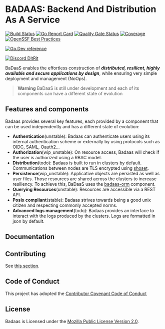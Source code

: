 # BADAAS: Backend And Distribution As A Service

[![Build Status](https://github.com/ditrit/badaas/actions/workflows/CI.yml/badge.svg?branch=main)](https://github.com/ditrit/badaas/actions)
[![Go Report Card](https://goreportcard.com/badge/github.com/ditrit/badaas)](https://goreportcard.com/report/github.com/ditrit/badaas)
[![Quality Gate Status](https://sonarcloud.io/api/project_badges/measure?project=ditrit_badaas&metric=alert_status)](https://sonarcloud.io/summary/new_code?id=ditrit_badaas)
[![Coverage](https://sonarcloud.io/api/project_badges/measure?project=ditrit_badaas&metric=coverage)](https://sonarcloud.io/summary/new_code?id=ditrit_badaas)
[![OpenSSF Best Practices](https://bestpractices.coreinfrastructure.org/projects/7624/badge)](https://bestpractices.coreinfrastructure.org/projects/7624)

[![Go.Dev reference](https://img.shields.io/badge/go.dev-reference-blue?logo=go&logoColor=white)](https://pkg.go.dev/github.com/ditrit/badaas)

[![Discord DitRit](https://dcbadge.vercel.app/api/server/zkKfj9gj2C?style=flat&theme=default-inverted)](https://discord.gg/zkKfj9gj2C)

BaDaaS enables the effortless construction of ***distributed, resilient, highly available and secure applications by design***, while ensuring very simple deployment and management (NoOps).

> **Warning**
> BaDaaS is still under development and each of its components can have a different state of evolution

## Features and components

Badaas provides several key features, each provided by a component that can be used independently and has a different state of evolution:

- **Authentication**(unstable): Badaas can authenticate users using its internal authentication scheme or externally by using protocols such as OIDC, SAML, Oauth2...
- **Authorization**(wip_unstable): On resource access, Badaas will check if the user is authorized using a RBAC model.
- **Distribution**(todo): Badaas is built to run in clusters by default. Communications between nodes are TLS encrypted using [shoset](https://github.com/ditrit/shoset).
- **Persistence**(wip_unstable): Applicative objects are persisted as well as user files. Those resources are shared across the clusters to increase resiliency. To achieve this, BaDaaS uses the [badaas-orm](https://github.com/ditrit/badaas/orm) component.
- **Querying Resources**(unstable): Resources are accessible via a REST API.
- **Posix compliant**(stable): Badaas strives towards being a good unix citizen and respecting commonly accepted norms.
- **Advanced logs management**(todo): Badaas provides an interface to interact with the logs produced by the clusters. Logs are formatted in json by default.

## Documentation

<!-- TODO add link to docs -->

## Contributing

See [this section](./docs/contributing/contributing.md).

## Code of Conduct

This project has adopted the [Contributor Covenant Code of Conduct](CODE_OF_CONDUCT.md)

## License

Badaas is Licensed under the [Mozilla Public License Version 2.0](./LICENSE).
